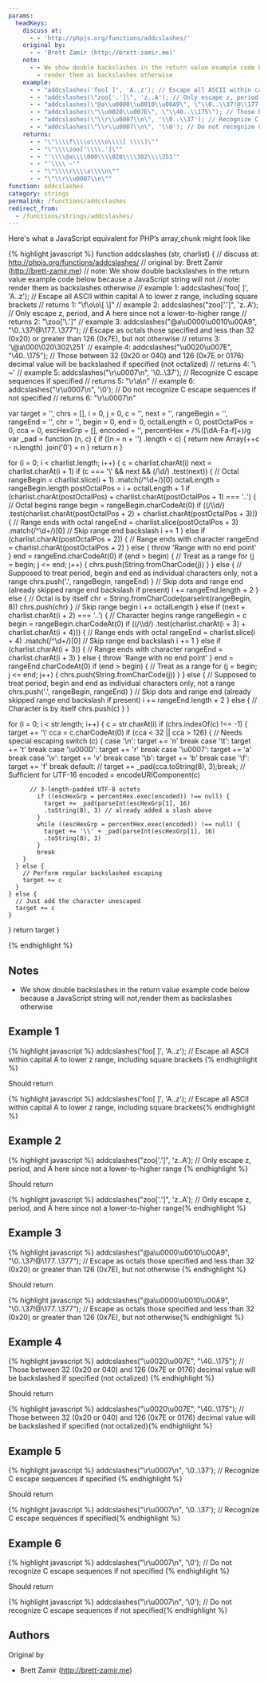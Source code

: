 ```yaml
---
params:
  headKeys:
    discuss at:
      - - 'http://phpjs.org/functions/addcslashes/'
    original by:
      - - 'Brett Zamir (http://brett-zamir.me)'
    note:
      - - We show double backslashes in the return value example code below because a JavaScript string will not
        - render them as backslashes otherwise
    example:
      - - "addcslashes('foo[ ]', 'A..z'); // Escape all ASCII within capital A to lower z range, including square brackets"
      - - "addcslashes(\"zoo['.']\", 'z..A'); // Only escape z, period, and A here since not a lower-to-higher range"
      - - "addcslashes(\"@a\\u0000\\u0010\\u00A9\", \"\\0..\\37!@\\177..\\377\"); // Escape as octals those specified and less than 32 (0x20) or greater than 126 (0x7E), but not otherwise"
      - - "addcslashes(\"\\u0020\\u007E\", \"\\40..\\175\"); // Those between 32 (0x20 or 040) and 126 (0x7E or 0176) decimal value will be backslashed if specified (not octalized)"
      - - "addcslashes(\"\\r\\u0007\\n\", '\\0..\\37'); // Recognize C escape sequences if specified"
      - - "addcslashes(\"\\r\\u0007\\n\", '\\0'); // Do not recognize C escape sequences if not specified"
    returns:
      - - "\"\\\\f\\\\o\\\\o\\\\[ \\\\]\""
      - - "\"\\\\zoo['\\\\.']\""
      - - "'\\\\@a\\\\000\\\\020\\\\302\\\\251'"
      - - "'\\\\ ~'"
      - - "\"\\\\r\\\\a\\\\n\""
      - - "\"\\r\\u0007\\n\""
function: addcslashes
category: strings
permalink: /functions/addcslashes
redirect_from:
  - /functions/strings/addcslashes/
---
```


<!-- WARNING! This file is auto generated by `npm run web:inject`, do not edit by hand -->

Here's what a JavaScript equivalent for PHP’s array_chunk might look like

{% highlight javascript %}
function addcslashes (str, charlist) {
  //  discuss at: http://phpjs.org/functions/addcslashes/
  // original by: Brett Zamir (http://brett-zamir.me)
  //        note: We show double backslashes in the return value example code below because a JavaScript string will not
  //        note: render them as backslashes otherwise
  //   example 1: addcslashes('foo[ ]', 'A..z'); // Escape all ASCII within capital A to lower z range, including square brackets
  //   returns 1: "\\f\\o\\o\\[ \\]"
  //   example 2: addcslashes("zoo['.']", 'z..A'); // Only escape z, period, and A here since not a lower-to-higher range
  //   returns 2: "\\zoo['\\.']"
  //   example 3: addcslashes("@a\u0000\u0010\u00A9", "\0..\37!@\177..\377"); // Escape as octals those specified and less than 32 (0x20) or greater than 126 (0x7E), but not otherwise
  //   returns 3: '\\@a\\000\\020\\302\\251'
  //   example 4: addcslashes("\u0020\u007E", "\40..\175"); // Those between 32 (0x20 or 040) and 126 (0x7E or 0176) decimal value will be backslashed if specified (not octalized)
  //   returns 4: '\\ ~'
  //   example 5: addcslashes("\r\u0007\n", '\0..\37'); // Recognize C escape sequences if specified
  //   returns 5: "\\r\\a\\n"
  //   example 6: addcslashes("\r\u0007\n", '\0'); // Do not recognize C escape sequences if not specified
  //   returns 6: "\r\u0007\n"

  var target = '',
    chrs = [],
    i = 0,
    j = 0,
    c = '',
    next = '',
    rangeBegin = '',
    rangeEnd = '',
    chr = '',
    begin = 0,
    end = 0,
    octalLength = 0,
    postOctalPos = 0,
    cca = 0,
    escHexGrp = [],
    encoded = '',
    percentHex = /%([\dA-Fa-f]+)/g
  var _pad = function (n, c) {
    if ((n = n + '')
      .length < c) {
      return new Array(++c - n.length)
        .join('0') + n
    }
    return n
  }

  for (i = 0; i < charlist.length; i++) {
    c = charlist.charAt(i)
    next = charlist.charAt(i + 1)
    if (c === '\\' && next && (/\d/)
      .test(next)) {
      // Octal
      rangeBegin = charlist.slice(i + 1)
        .match(/^\d+/)[0]
      octalLength = rangeBegin.length
      postOctalPos = i + octalLength + 1
      if (charlist.charAt(postOctalPos) + charlist.charAt(postOctalPos + 1) === '..') {
        // Octal begins range
        begin = rangeBegin.charCodeAt(0)
        if ((/\\\d/)
          .test(charlist.charAt(postOctalPos + 2) + charlist.charAt(postOctalPos + 3))) {
          // Range ends with octal
          rangeEnd = charlist.slice(postOctalPos + 3)
            .match(/^\d+/)[0]
          // Skip range end backslash
          i += 1
        } else if (charlist.charAt(postOctalPos + 2)) {
          // Range ends with character
          rangeEnd = charlist.charAt(postOctalPos + 2)
        } else {
          throw 'Range with no end point'
        }
        end = rangeEnd.charCodeAt(0)
        if (end > begin) {
          // Treat as a range
          for (j = begin; j <= end; j++) {
            chrs.push(String.fromCharCode(j))
          }
        } else {
          // Supposed to treat period, begin and end as individual characters only, not a range
          chrs.push('.', rangeBegin, rangeEnd)
        }
        // Skip dots and range end (already skipped range end backslash if present)
        i += rangeEnd.length + 2
      } else {
        // Octal is by itself
        chr = String.fromCharCode(parseInt(rangeBegin, 8))
        chrs.push(chr)
      }
      // Skip range begin
      i += octalLength
    } else if (next + charlist.charAt(i + 2) === '..') {
      // Character begins range
      rangeBegin = c
      begin = rangeBegin.charCodeAt(0)
      if ((/\\\d/)
        .test(charlist.charAt(i + 3) + charlist.charAt(i + 4))) {
        // Range ends with octal
        rangeEnd = charlist.slice(i + 4)
          .match(/^\d+/)[0]
        // Skip range end backslash
        i += 1
      } else if (charlist.charAt(i + 3)) {
        // Range ends with character
        rangeEnd = charlist.charAt(i + 3)
      } else {
        throw 'Range with no end point'
      }
      end = rangeEnd.charCodeAt(0)
      if (end > begin) {
        // Treat as a range
        for (j = begin; j <= end; j++) {
          chrs.push(String.fromCharCode(j))
        }
      } else {
        // Supposed to treat period, begin and end as individual characters only, not a range
        chrs.push('.', rangeBegin, rangeEnd)
      }
      // Skip dots and range end (already skipped range end backslash if present)
      i += rangeEnd.length + 2
    } else {
      // Character is by itself
      chrs.push(c)
    }
  }

  for (i = 0; i < str.length; i++) {
    c = str.charAt(i)
    if (chrs.indexOf(c) !== -1) {
      target += '\\'
      cca = c.charCodeAt(0)
      if (cca < 32 || cca > 126) {
        // Needs special escaping
        switch (c) {
          case '\n':
            target += 'n'
            break
          case '\t':
            target += 't'
            break
          case '\u000D':
            target += 'r'
            break
          case '\u0007':
            target += 'a'
            break
          case '\v':
            target += 'v'
            break
          case '\b':
            target += 'b'
            break
          case '\f':
            target += 'f'
            break
          default:
          // target += _pad(cca.toString(8), 3);break; // Sufficient for UTF-16
            encoded = encodeURIComponent(c)

          // 3-length-padded UTF-8 octets
            if ((escHexGrp = percentHex.exec(encoded)) !== null) {
              target += _pad(parseInt(escHexGrp[1], 16)
              .toString(8), 3) // already added a slash above
            }
            while ((escHexGrp = percentHex.exec(encoded)) !== null) {
              target += '\\' + _pad(parseInt(escHexGrp[1], 16)
              .toString(8), 3)
            }
            break
        }
      } else {
        // Perform regular backslashed escaping
        target += c
      }
    } else {
      // Just add the character unescaped
      target += c
    }
  }
  return target
}

{% endhighlight %}

## Notes
- We show double backslashes in the return value example code below because a JavaScript string will not,render them as backslashes otherwise

## Example 1

{% highlight javascript %}
addcslashes('foo[ ]', 'A..z'); // Escape all ASCII within capital A to lower z range, including square brackets
{% endhighlight %}

Should return

{% highlight javascript %}
addcslashes('foo[ ]', 'A..z'); // Escape all ASCII within capital A to lower z range, including square brackets{% endhighlight %}

## Example 2

{% highlight javascript %}
addcslashes("zoo['.']", 'z..A'); // Only escape z, period, and A here since not a lower-to-higher range
{% endhighlight %}

Should return

{% highlight javascript %}
addcslashes("zoo['.']", 'z..A'); // Only escape z, period, and A here since not a lower-to-higher range{% endhighlight %}

## Example 3

{% highlight javascript %}
addcslashes("@a\u0000\u0010\u00A9", "\0..\37!@\177..\377"); // Escape as octals those specified and less than 32 (0x20) or greater than 126 (0x7E), but not otherwise
{% endhighlight %}

Should return

{% highlight javascript %}
addcslashes("@a\u0000\u0010\u00A9", "\0..\37!@\177..\377"); // Escape as octals those specified and less than 32 (0x20) or greater than 126 (0x7E), but not otherwise{% endhighlight %}

## Example 4

{% highlight javascript %}
addcslashes("\u0020\u007E", "\40..\175"); // Those between 32 (0x20 or 040) and 126 (0x7E or 0176) decimal value will be backslashed if specified (not octalized)
{% endhighlight %}

Should return

{% highlight javascript %}
addcslashes("\u0020\u007E", "\40..\175"); // Those between 32 (0x20 or 040) and 126 (0x7E or 0176) decimal value will be backslashed if specified (not octalized){% endhighlight %}

## Example 5

{% highlight javascript %}
addcslashes("\r\u0007\n", '\0..\37'); // Recognize C escape sequences if specified
{% endhighlight %}

Should return

{% highlight javascript %}
addcslashes("\r\u0007\n", '\0..\37'); // Recognize C escape sequences if specified{% endhighlight %}

## Example 6

{% highlight javascript %}
addcslashes("\r\u0007\n", '\0'); // Do not recognize C escape sequences if not specified
{% endhighlight %}

Should return

{% highlight javascript %}
addcslashes("\r\u0007\n", '\0'); // Do not recognize C escape sequences if not specified{% endhighlight %}


## Authors


Original by

- Brett Zamir (http://brett-zamir.me)

